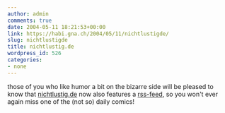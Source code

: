 ```yaml
---
author: admin
comments: true
date: 2004-05-11 18:21:53+00:00
link: https://habi.gna.ch/2004/05/11/nichtlustigde/
slug: nichtlustigde
title: nichtlustig.de
wordpress_id: 526
categories:
- none
---
```


those of you who like humor a bit on the bizarre side will be pleased to know that [nichtlustig.de](http://www.nichtlustig.de/) now also features a [rss-feed](http://atheos.de/funnies/nichtlustig.rdf), so you won't ever again miss one of the (not so) daily comics!
